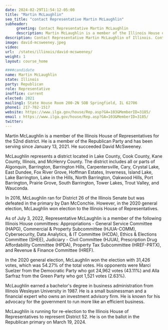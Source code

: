 ```yaml
---
date: 2024-02-29T11:54:12-05:00
title: "Martin McLaughlin"
seo_title: "contact Representative Martin McLaughlin"
subheader:
     greeting: Contact Representative Martin McLaughlin
     description: Martin McLaughlin is a member of the Illinois House of Representatives for the 52nd district. He is a member of the Republican Party and has been serving since January 13, 2021. He succeeded David McSweeney.
description: Contact Representative Martin McLaughlin of Illinois. Contact information for Martin McLaughlin includes email address, phone number, and mailing address.
image: david-mcsweeney.jpeg
video:
url:  /states/illinois/david-mcsweeney/
weight: 1
layout: course_home

####candidate
name: Martin McLaughlin
state: Illinois
party: Republican
role: Representative
inoffice: current
elected: 2021
mailing1: State House Room 200-2N SOB Springfield, IL 62706
phone1: 217-782-1517
website: https://www.ilga.gov/house/Rep.asp?GA=103&MemberID=3185/
email : https://www.ilga.gov/house/Rep.asp?GA=103&MemberID=3185/
twitter:
---
```


Martin McLaughlin is a member of the Illinois House of Representatives for the 52nd district. He is a member of the Republican Party and has been serving since January 13, 2021. He succeeded David McSweeney.

McLaughlin represents a district located in Lake County, Cook County, Kane County, Illinois, and McHenry County. The district includes all or parts of Algonquin, Barrington, Barrington Hills, Carpentersville, Cary, Crystal Lake, East Dundee, Fox River Grove, Hoffman Estates, Inverness, Island Lake, Lake Barrington, Lake in the Hills, North Barrington, Oakwood Hills, Port Barrington, Prairie Grove, South Barrington, Tower Lakes, Trout Valley, and Wauconda.

In 2016, McLaughlin ran for District 26 of the Illinois Senate but was defeated in the primary by Dan McConchie. However, in the 2020 general election, McLaughlin won election to the Illinois House of Representatives.

As of July 3, 2022, Representative McLaughlin is a member of the following Illinois House committees: Appropriations - General Service Committee (HAPG), Commercial & Property Subcommittee (HJUA-COMM), Cybersecurity, Data Analytics, & IT Committee (HCDA), Ethics & Elections Committee (SHEE), Judiciary - Civil Committee (HJUA), Prescription Drug Affordability Committee (HPDA), Property Tax Subcommittee (HREF-PRTX), and Revenue & Finance Committee (HREF).

In the 2020 general election, McLaughlin won the election with 31,426 votes, which was 54.27% of the total votes. His opponents were Marci Suelzer from the Democratic Party who got 24,962 votes (43.11%) and Alla Sarfraz from the Green Party who got 1,521 votes (2.63%).

McLaughlin earned a bachelor's degree in business administration from Illinois Wesleyan University in 1987. He is a small businessman and a financial expert who owns an investment advisory firm. He is known for his advocacy for the government to run more like an efficient business.

McLaughlin is running for re-election to the Illinois House of Representatives to represent District 52. He is on the ballot in the Republican primary on March 19, 2024.
